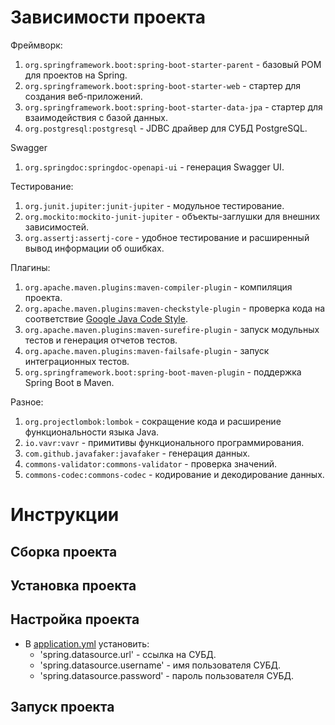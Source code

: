 # Зависимости проекта
Фреймворк:
1. `org.springframework.boot:spring-boot-starter-parent` - базовый POM для проектов на Spring.
2. `org.springframework.boot:spring-boot-starter-web` - cтартер для создания веб-приложений.
3. `org.springframework.boot:spring-boot-starter-data-jpa` - cтартер для взаимодействия с базой данных.
4. `org.postgresql:postgresql` - JDBC драйвер для СУБД PostgreSQL.

Swagger
1. `org.springdoc:springdoc-openapi-ui` - генерация Swagger UI.

Тестирование:
1. `org.junit.jupiter:junit-jupiter` - модульное тестирование.
2. `org.mockito:mockito-junit-jupiter` - объекты-заглушки для внешних зависимостей.
3. `org.assertj:assertj-core` - удобное тестирование и расширенный вывод информации об ошибках.

Плагины:
1. `org.apache.maven.plugins:maven-compiler-plugin` - компиляция проекта.
2. `org.apache.maven.plugins:maven-checkstyle-plugin` - проверка кода на соответствие [Google Java Code Style](https://google.github.io/styleguide/javaguide.html).
3. `org.apache.maven.plugins:maven-surefire-plugin` - запуск модульных тестов и генерация отчетов тестов.
4. `org.apache.maven.plugins:maven-failsafe-plugin` - запуск интеграционных тестов.
5. `org.springframework.boot:spring-boot-maven-plugin` - поддержка Spring Boot в Maven.

Разное:
1. `org.projectlombok:lombok` - сокращение кода и расширение функциональности языка Java.
2. `io.vavr:vavr` - примитивы функционального программирования.
3. `com.github.javafaker:javafaker` - генерация данных.
4. `commons-validator:commons-validator` - проверка значений.
4. `commons-codec:commons-codec` - кодирование и декодирование данных.

# Инструкции

## Сборка проекта

## Установка проекта

## Настройка проекта
- В [application.yml](\src\main\resources\application.yml) установить:
  - 'spring.datasource.url' - ссылка на СУБД.
  - 'spring.datasource.username' - имя пользователя СУБД.
  - 'spring.datasource.password' - пароль пользователя СУБД.

## Запуск проекта

